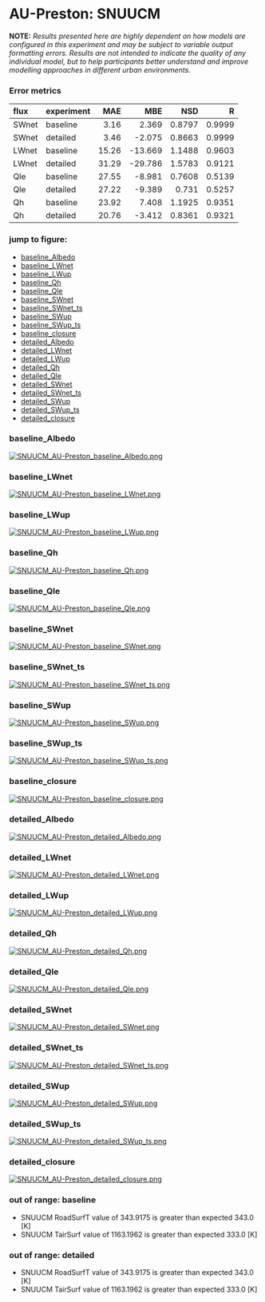# AU-Preston: SNUUCM

**NOTE:** *Results presented here are highly dependent on how models are configured in this experiment and may be subject to variable output formatting errors. Results are not intended to indicate the quality of any individual model, but to help participants better understand and improve modelling approaches in different urban environments.*

### Error metrics
| flux   | experiment   |   MAE |     MBE |    NSD |      R |
|:-------|:-------------|------:|--------:|-------:|-------:|
| SWnet  | baseline     |  3.16 |   2.369 | 0.8797 | 0.9999 |
| SWnet  | detailed     |  3.46 |  -2.075 | 0.8663 | 0.9999 |
| LWnet  | baseline     | 15.26 | -13.669 | 1.1488 | 0.9603 |
| LWnet  | detailed     | 31.29 | -29.786 | 1.5783 | 0.9121 |
| Qle    | baseline     | 27.55 |  -8.981 | 0.7608 | 0.5139 |
| Qle    | detailed     | 27.22 |  -9.389 | 0.731  | 0.5257 |
| Qh     | baseline     | 23.92 |   7.408 | 1.1925 | 0.9351 |
| Qh     | detailed     | 20.76 |  -3.412 | 0.8361 | 0.9321 |

### jump to figure:
 - [baseline_Albedo](#baseline_albedo)
 - [baseline_LWnet](#baseline_lwnet)
 - [baseline_LWup](#baseline_lwup)
 - [baseline_Qh](#baseline_qh)
 - [baseline_Qle](#baseline_qle)
 - [baseline_SWnet](#baseline_swnet)
 - [baseline_SWnet_ts](#baseline_swnet_ts)
 - [baseline_SWup](#baseline_swup)
 - [baseline_SWup_ts](#baseline_swup_ts)
 - [baseline_closure](#baseline_closure)
 - [detailed_Albedo](#detailed_albedo)
 - [detailed_LWnet](#detailed_lwnet)
 - [detailed_LWup](#detailed_lwup)
 - [detailed_Qh](#detailed_qh)
 - [detailed_Qle](#detailed_qle)
 - [detailed_SWnet](#detailed_swnet)
 - [detailed_SWnet_ts](#detailed_swnet_ts)
 - [detailed_SWup](#detailed_swup)
 - [detailed_SWup_ts](#detailed_swup_ts)
 - [detailed_closure](#detailed_closure)

### <a name="baseline_albedo"></a>baseline_Albedo
[![SNUUCM_AU-Preston_baseline_Albedo.png](SNUUCM_AU-Preston_baseline_Albedo.png)](SNUUCM_AU-Preston_baseline_Albedo.png)

### <a name="baseline_lwnet"></a>baseline_LWnet
[![SNUUCM_AU-Preston_baseline_LWnet.png](SNUUCM_AU-Preston_baseline_LWnet.png)](SNUUCM_AU-Preston_baseline_LWnet.png)

### <a name="baseline_lwup"></a>baseline_LWup
[![SNUUCM_AU-Preston_baseline_LWup.png](SNUUCM_AU-Preston_baseline_LWup.png)](SNUUCM_AU-Preston_baseline_LWup.png)

### <a name="baseline_qh"></a>baseline_Qh
[![SNUUCM_AU-Preston_baseline_Qh.png](SNUUCM_AU-Preston_baseline_Qh.png)](SNUUCM_AU-Preston_baseline_Qh.png)

### <a name="baseline_qle"></a>baseline_Qle
[![SNUUCM_AU-Preston_baseline_Qle.png](SNUUCM_AU-Preston_baseline_Qle.png)](SNUUCM_AU-Preston_baseline_Qle.png)

### <a name="baseline_swnet"></a>baseline_SWnet
[![SNUUCM_AU-Preston_baseline_SWnet.png](SNUUCM_AU-Preston_baseline_SWnet.png)](SNUUCM_AU-Preston_baseline_SWnet.png)

### <a name="baseline_swnet_ts"></a>baseline_SWnet_ts
[![SNUUCM_AU-Preston_baseline_SWnet_ts.png](SNUUCM_AU-Preston_baseline_SWnet_ts.png)](SNUUCM_AU-Preston_baseline_SWnet_ts.png)

### <a name="baseline_swup"></a>baseline_SWup
[![SNUUCM_AU-Preston_baseline_SWup.png](SNUUCM_AU-Preston_baseline_SWup.png)](SNUUCM_AU-Preston_baseline_SWup.png)

### <a name="baseline_swup_ts"></a>baseline_SWup_ts
[![SNUUCM_AU-Preston_baseline_SWup_ts.png](SNUUCM_AU-Preston_baseline_SWup_ts.png)](SNUUCM_AU-Preston_baseline_SWup_ts.png)

### <a name="baseline_closure"></a>baseline_closure
[![SNUUCM_AU-Preston_baseline_closure.png](SNUUCM_AU-Preston_baseline_closure.png)](SNUUCM_AU-Preston_baseline_closure.png)

### <a name="detailed_albedo"></a>detailed_Albedo
[![SNUUCM_AU-Preston_detailed_Albedo.png](SNUUCM_AU-Preston_detailed_Albedo.png)](SNUUCM_AU-Preston_detailed_Albedo.png)

### <a name="detailed_lwnet"></a>detailed_LWnet
[![SNUUCM_AU-Preston_detailed_LWnet.png](SNUUCM_AU-Preston_detailed_LWnet.png)](SNUUCM_AU-Preston_detailed_LWnet.png)

### <a name="detailed_lwup"></a>detailed_LWup
[![SNUUCM_AU-Preston_detailed_LWup.png](SNUUCM_AU-Preston_detailed_LWup.png)](SNUUCM_AU-Preston_detailed_LWup.png)

### <a name="detailed_qh"></a>detailed_Qh
[![SNUUCM_AU-Preston_detailed_Qh.png](SNUUCM_AU-Preston_detailed_Qh.png)](SNUUCM_AU-Preston_detailed_Qh.png)

### <a name="detailed_qle"></a>detailed_Qle
[![SNUUCM_AU-Preston_detailed_Qle.png](SNUUCM_AU-Preston_detailed_Qle.png)](SNUUCM_AU-Preston_detailed_Qle.png)

### <a name="detailed_swnet"></a>detailed_SWnet
[![SNUUCM_AU-Preston_detailed_SWnet.png](SNUUCM_AU-Preston_detailed_SWnet.png)](SNUUCM_AU-Preston_detailed_SWnet.png)

### <a name="detailed_swnet_ts"></a>detailed_SWnet_ts
[![SNUUCM_AU-Preston_detailed_SWnet_ts.png](SNUUCM_AU-Preston_detailed_SWnet_ts.png)](SNUUCM_AU-Preston_detailed_SWnet_ts.png)

### <a name="detailed_swup"></a>detailed_SWup
[![SNUUCM_AU-Preston_detailed_SWup.png](SNUUCM_AU-Preston_detailed_SWup.png)](SNUUCM_AU-Preston_detailed_SWup.png)

### <a name="detailed_swup_ts"></a>detailed_SWup_ts
[![SNUUCM_AU-Preston_detailed_SWup_ts.png](SNUUCM_AU-Preston_detailed_SWup_ts.png)](SNUUCM_AU-Preston_detailed_SWup_ts.png)

### <a name="detailed_closure"></a>detailed_closure
[![SNUUCM_AU-Preston_detailed_closure.png](SNUUCM_AU-Preston_detailed_closure.png)](SNUUCM_AU-Preston_detailed_closure.png)

### out of range: baseline

 - SNUUCM RoadSurfT value of 343.9175 is greater than expected 343.0 [K]
 - SNUUCM TairSurf value of 1163.1962 is greater than expected 333.0 [K]

### out of range: detailed

 - SNUUCM RoadSurfT value of 343.9175 is greater than expected 343.0 [K]
 - SNUUCM TairSurf value of 1163.1962 is greater than expected 333.0 [K]

